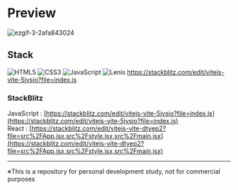 # Preview
![ezgif-3-2afa843024](https://github.com/user-attachments/assets/85630dc7-9d2d-4808-aacc-c5cec034b652)

## Stack

![HTML5](https://img.shields.io/badge/html5-%23E34F26.svg?style=for-the-badge&logo=html5&logoColor=white)
![CSS3](https://img.shields.io/badge/css3-%231572B6.svg?style=for-the-badge&logo=css3&logoColor=white)
![JavaScript](https://img.shields.io/badge/javascript-%23323330.svg?style=for-the-badge&logo=javascript&logoColor=%23F7DF1E)
![Lenis](https://img.shields.io/badge/Lenis-f48d96?style=for-the-badge)
https://stackblitz.com/edit/vitejs-vite-5jvsjo?file=index.js
### StackBlitz

JavaScript : [https://stackblitz.com/edit/vitejs-vite-5jvsjo?file=index.js](https://stackblitz.com/edit/vitejs-vite-5jvsjo?file=index.js) \
React : [https://stackblitz.com/edit/vitejs-vite-dtyep2?file=src%2FApp.jsx,src%2Fstyle.jsx,src%2Fmain.jsx](https://stackblitz.com/edit/vitejs-vite-dtyep2?file=src%2FApp.jsx,src%2Fstyle.jsx,src%2Fmain.jsx)

---

※This is a repository for personal development study, not for commercial purposes
